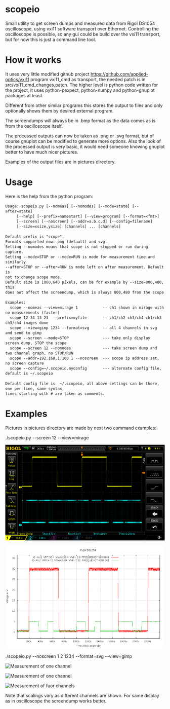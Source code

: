# scopeio
Small utility to get screen dumps and measured data from Rigol DS1054 oscilloscope, using vxi11 software transport over Ethernet. Controlling the oscilloscope is possible, so any gui could be build over the vxi11 transport, but for now this is just a command line tool.

# How it works

It uses very little modified github project https://github.com/applied-optics/vxi11 program vxi11_cmd as transport, the needed patch is in src/vxi11_cmd_changes.patch. The higher level is python code written for the project, it uses python-pexpect, python-numpy and python-gnuplot packages at least.

Different from other similar programs this stores the output to files and only  optionally shows them by desired external program.

The screendumps will always be in .bmp format as the data comes as is from the oscilloscope itself.

The processed outputs can now be taken as .png or .svg format, but of course gnuplot can be modified to generate more options. Also the look of the processed output is very basic, it would need someone knowing gnuplot better to have much nicer pictures.

Examples of the output files are in pictures directory.

# Usage

Here is the help from the python program:

```
Usage: scopeio.py [--nomeas] [--nomodes] [--mode=state] [--after=state]
     [--help] [--prefix=namestart] [--view=program] [--format=<fmt>] 
     [--screen] [--noscreen] [--addr=a.b.c.d] [--config=filename]
     [--size=xsize,ysize] [channels] ... [channels]

Default prefix is "scope".
Formats supported now: png (default) and svg.
Setting --nomodes means that scope is not stopped or run during capture.
Setting --mode=STOP or --mode=RUN is mode for measurement time and similarly
--after=STOP or --after=RUN is mode left on after measurement. Default is
not to change scope mode.
Default size is 1000,640 pixels, can be for example by --size=800,480, this
does not affect the screendump, which is always 800,480 from the scope

Examples:
  scope --nomeas --view=mirage 1           -- ch1 shown in mirage with no measurements (faster)
  scope 12 34 13 23  --prefix=myfile       -- ch1/ch2 ch3/ch4 ch1/ch3 ch3/ch4 images done
  scope --view=gimp 1234 --format=svg      -- all 4 channels in svg and send to gimp
  scope --screen --mode=STOP               --- take only display screen dump, STOP the scope
  scope --screen 12 --nomodes              --- take screen dump and two channel graph, no STOP/RUN
  scope --addr=192.168.1.100 1 --noscreen  --- scope ip address set, no screen capture
  scope --config=~/.scopeio.myconfig       --- alternate config file, default is ~/.scopeio

Default config file is  ~/.scopeio, all above settings can be there, one per line, same syntax,
lines starting with # are taken as comments.

```

# Examples

Pictures in pictures directory are made by next two command examples:

./scopeio.py --screen 12 --view=mirage

![Screendump converted ro png for viewing here](pictures/scope-screendump-11.06.2015-07.17.54.png)

![Measurement of two channels](pictures/scope-12-11.06.2015-07.18.27.png)

./scopeio.py --noscreen 1 2 1234 --format=svg --view=gimp

![Measurement of one channel](pictures/scope-1-11.06.2015-07.20.01.svg.png)

![Measurement of one channel](pictures/scope-2-11.06.2015-17.20.21.svg.png)

![Measurement of fuor channels](pictures/scope-1234-11.06.2015-07.21.21.svg.png)

Note that scalings vary as different channels are shown. 
For same display as in oscilloscope the screendump works better.
